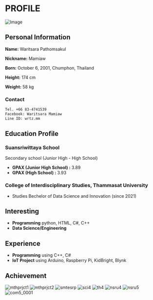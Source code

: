 # PROFILE

![Image](https://scontent.fbkk22-4.fna.fbcdn.net/v/t1.6435-9/80056501_748472435635709_8815243551236423680_n.jpg?_nc_cat=109&ccb=1-5&_nc_sid=174925&_nc_eui2=AeElBDCkFAW3wZn2sfLRPONWUHzW3seHHtNQfNbex4ce04cdFieEXqVfjb9Yc7jGCMPzGy4x831hodqQkSvoA5aG&_nc_ohc=AhB8G0HdDoQAX-b7ZI2&_nc_oc=AQn3GIFXc0Oi04B88Yn-dqGJFQ2Cm2R2ONs4knuiEqr4Wg_7ChzrTo_WS9kP0rbXRIA&_nc_ht=scontent.fbkk22-4.fna&oh=433fcfc069e34383c6778a9367dc6316&oe=61CC7FFE)

## Personal Information

**Name:** Waritsara Pathomsakul

**Nickname:** Mamiaw

**Born:** October 6, 2001, Chumphon, Thailand

**Height:** 174 cm

**Weight:** 58 kg

### Contact
```markdown
Tel. +66 83-4741539
Facebook: Waritsara Mamiaw
Line ID: wrtz.mm
```

## Education Profile

### Suansriwittaya School 

Secondary school (Junior High - High School)
- **GPAX (Junior High School) :** 3.89
- **GPAX (High School) :** 3.93

### College of Interdisciplinary Studies, Thammasat University
- Studies Bechelor of Data Science and Innovation (since 2021)

## Interesting
- **Programming** python, HTML, C#, C++
- **Data Science/Engineering**

## Experience
- **Programming** using C++, C#
- **IoT Project** using Arduino, Raspberry Pi, KidBright, Blynk

## Achievement
![mthprjct1](https://user-images.githubusercontent.com/95130022/144191162-0e8bc850-328e-490b-99d0-b63bf4bbc48f.jpg)
![mthprjct2](https://user-images.githubusercontent.com/95130022/144191628-40d66600-a8cb-4719-928e-bfbb6728cd9a.jpg)
![smtesrp](https://user-images.githubusercontent.com/95130022/144191302-61c96396-9d77-484f-85b8-832ff942fc3a.jpg)
![sci4](https://user-images.githubusercontent.com/95130022/144191320-d0466cb5-9c87-44c9-bdd9-72e5eb5fbd46.jpg)
![th4](https://user-images.githubusercontent.com/95130022/144191348-0673604c-ef4d-4f5c-91a5-efff738263d1.jpg)
![nsru4](https://user-images.githubusercontent.com/95130022/144191374-549d30d7-104e-409f-a1d6-436841d24f45.jpg)
![nsru5](https://user-images.githubusercontent.com/95130022/144191408-9bccf4f4-158b-4220-9621-ddf0b05f9b4d.jpg)
![com5_0001](https://user-images.githubusercontent.com/95130022/144190934-a979c061-2504-412c-b098-61367a4094d9.jpg)
